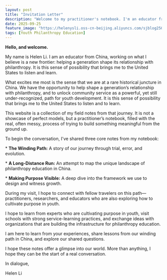 ```yaml
---
layout: post
title: "Invitation Letter"
description: "Welcome to my practitioner's notebook. I'm an educator from China sharing notes on youth purpose and seeking dialogue with peers during my U.S. visit."
date: 2025-09-25
feature_image: "https://helenysli.oss-cn-beijing.aliyuncs.com/sjblog2507Shine.jpg"
tags: [Youth Philanthropy Education]
---
```


**Hello, and welcome.** 

My name is Helen Li. I am an educator from China, working on what I believe is a new frontier: helping a generation shape its relationship with philanthropy. It is this sense of possibility that brings me to the United States to listen and learn.

<!--more-->

What excites me most is the sense that we are at a rare historical juncture in China. We have the opportunity to help shape a generation’s relationship with philanthropy, and to unlock community service as a powerful, yet still under-recognized, path for youth development. It is this sense of possibility that brings me to the United States to listen and to learn.

This website is a collection of my field notes from that journey. It is not a showcase of perfect models, but a practitioner’s notebook, filled with the real, often messy, process of trying to build something meaningful from the ground up.

To begin the conversation, I've shared three core notes from my notebook:

\* **The Winding Path:** A story of our journey through trial, error, and evolution.

\* **A Long-Distance Run:** An attempt to map the unique landscape of philanthropy education in China.

\* **Making Purpose Visible:** A deep dive into the framework we use to design and witness growth.

During my visit, I hope to connect with fellow travelers on this path—practitioners, researchers, and educators who are also exploring how to cultivate purpose in youth. 

I hope to learn from experts who are cultivating purpose in youth, visit schools with strong service-learning practices, and exchange ideas with organizations that are building the infrastructure for philanthropy education.

I am here to learn from your experiences, share lessons from our winding path in China, and explore our shared questions.

I hope these notes offer a glimpse into our world. More than anything, I hope they can be the start of a real conversation.

In dialogue,

Helen Li